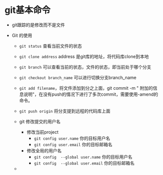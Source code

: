 # git基本命令

*  git跟踪的是修改而不是文件

* Git 的使用

  * `git status` 查看当前文件的状态

  * `git clone address` address 是git库的地址，将代码库clone到本地

  * `git branch` 可以查看当前的状态，文件的状态，即当前处于哪个分支

  * `git checkout branch_name` 可以进行切换分支branch_name

  * `git add filename`，将文件添加到分之上面，git commit -m " 附加的信息说明"，在没有push的情况下进行了多次commit，需要使用-amend的命令。

  * `git push origin` 将分支提到远程的代码库上面

  * git 修改提交的用户名

    - 修改当前project 
      - `git config user.name` 你的目标用户名
      - `git config user.email` 你的目标邮箱名
    - 修改全局的用户名
      - `git config  --global user.name` 你的目标用户名
      - `git config  --global user.email` 你的目标邮箱名

  * 

    